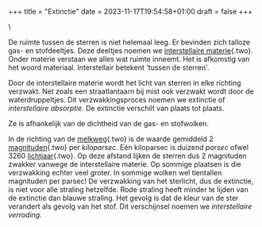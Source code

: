 +++
title = "Extinctie"
date = 2023-11-17T19:54:58+01:00
draft = false
+++

\

De ruimte tussen de sterren is niet helemaal leeg. Er bevinden zich
talloze gas- en stofdeeltjes. Deze deeltjes noemen we [interstellaire
materie](interste.html){.two}. Onder materie verstaan we alles wat
ruimte inneemt. Het is afkomstig van het woord materiaal. Interstellair
betekent \'tussen de sterren\'.

Door de interstellaire materie wordt het licht van sterren in elke
richting verzwakt. Net zoals een straatlantaarn bij mist ook verzwakt
wordt door de waterdruppeltjes. Dit verzwakkingsproces noemen we
extinctie of *interstellaire absorptie*. De extinctie verschilt van
plaats tot plaats.

Ze is afhankelijk van de dichtheid van de gas- en stofwolken.

In de richting van de [melkweg](melkweg.html){.two} is de waarde
gemiddeld 2 [magnituden](magnitud.html){.two} per *kiloparsec*. Eén
kiloparsec is duizend *parsec* ofwel 3260
[lichtjaar](lichtjaa.html){.two}. Op deze afstand lijken de sterren dus
2 magnituden zwakker vanwege de interstellaire materie. Op sommige
plaatsen is die verzwakking echter veel groter. In sommige wolken wel
tientallen magnituden per parsec! De verzwakking van het sterlicht, dus
de extinctie, is niet voor alle straling hetzelfde. Rode straling heeft
minder te lijden van de extinctie dan blauwe straling. Het gevolg is dat
de kleur van de ster verandert als gevolg van het stof. Dit verschijnsel
noemen we *interstellaire verroding.*
